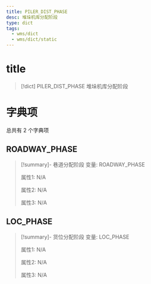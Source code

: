```yaml
---
title: PILER_DIST_PHASE
desc: 堆垛机库分配阶段
type: dict
tags:
  - wms/dict
  - wms/dict/static
---
```

# title
>[!dict] PILER_DIST_PHASE
> 堆垛机库分配阶段

# 字典项
总共有 2 个字典项
## ROADWAY_PHASE
>[!summary]- 巷道分配阶段
>变量: ROADWAY_PHASE
>
>属性1: N/A
>
>属性2: N/A
>
>属性3: N/A

## LOC_PHASE
>[!summary]- 货位分配阶段
>变量: LOC_PHASE
>
>属性1: N/A
>
>属性2: N/A
>
>属性3: N/A
